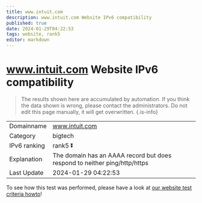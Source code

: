 ```yaml
---
title: www.intuit.com
description: www.intuit.com Website IPv6 compatibility
published: true
date: 2024-01-29T04:22:53
tags: website, rank5
editor: markdown
---
```


# www.intuit.com Website IPv6 compatibility

> The results shown here are accumulated by automation. If you think the data shown is wrong, please contact the administrators. 
> Do not edit this page manually, it will get overwritten.
{.is-info}


|   |   |
| - | - |
| Domainname | www.intuit.com
| Category | bigtech |
| IPv6 ranking | rank5 :arrow_double_down: |
| Explanation | The domain has an AAAA record but does respond to neither ping/http/https |
| Last Update | 2024-01-29 04:22:53 |

To see how this test was performed, please have a look at [our website test criteria howto](/howto/testcriteria/website)!

